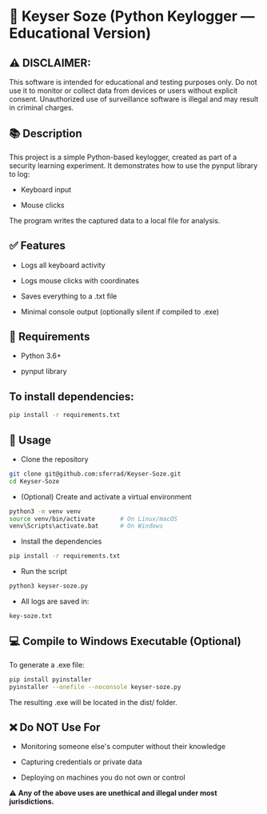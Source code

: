 # 🧪 Keyser Soze (Python Keylogger — Educational Version)

   ## ⚠️ DISCLAIMER:
  This software is intended for educational and testing purposes only.
   Do not use it to monitor or collect data from devices or users without explicit consent.
  Unauthorized use of surveillance software is illegal and may result in criminal charges.


## 📚 Description

This project is a simple Python-based keylogger, created as part of a security learning experiment.
It demonstrates how to use the pynput library to log:

  - Keyboard input

-  Mouse clicks <br>

The program writes the captured data to a local file for analysis.<br>
## ✅ Features

  - Logs all keyboard activity

  - Logs mouse clicks with coordinates

  - Saves everything to a .txt file

  - Minimal console output (optionally silent if compiled to .exe)

## 🧰 Requirements

   - Python 3.6+

   - pynput library

## To install dependencies:
```bash
pip install -r requirements.txt
```

## 🚀 Usage

  - Clone the repository
```bash
git clone git@github.com:sferrad/Keyser-Soze.git
cd Keyser-Soze
```
- (Optional) Create and activate a virtual environment
```bash
python3 -m venv venv
source venv/bin/activate       # On Linux/macOS
venv\Scripts\activate.bat      # On Windows
```
- Install the dependencies
```bash
pip install -r requirements.txt
```
- Run the script
```bash
python3 keyser-soze.py
```
- All logs are saved in:
```
key-soze.txt
```
## 💻 Compile to Windows Executable (Optional)

To generate a .exe file:
```bash
pip install pyinstaller
pyinstaller --onefile --noconsole keyser-soze.py
```
The resulting .exe will be located in the dist/ folder.<br>
## ❌ Do NOT Use For

  - Monitoring someone else's computer without their knowledge

 - Capturing credentials or private data

- Deploying on machines you do not own or control



⚠️ **Any of the above uses are unethical and illegal under most jurisdictions.**
